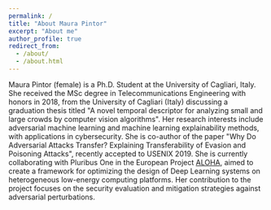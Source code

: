 ```yaml
---
permalink: /
title: "About Maura Pintor"
excerpt: "About me"
author_profile: true
redirect_from: 
  - /about/
  - /about.html
---
```


Maura Pintor (female) is a Ph.D. Student at the University of Cagliari, Italy. 
She received the MSc degree in Telecommunications Engineering with honors in 
2018, from the University of Cagliari (Italy) discussing a graduation thesis 
titled \"A novel temporal descriptor for analyzing small and large crowds 
by computer vision algorithms\". Her research interests include adversarial 
machine learning and machine learning explainability methods, with 
applications in cybersecurity. She is co-author of the paper \"Why 
Do Adversarial Attacks Transfer? Explaining Transferability of Evasion 
and Poisoning Attacks\", recently accepted to USENIX 2019. She is 
currently collaborating with Pluribus One in the European Project 
[ALOHA](https://www.aloha-h2020.eu/), aimed to create a framework 
 for optimizing the design of Deep Learning systems on heterogeneous 
 low-energy computing platforms. Her contribution to the project 
 focuses on the security evaluation and mitigation strategies 
 against adversarial perturbations.